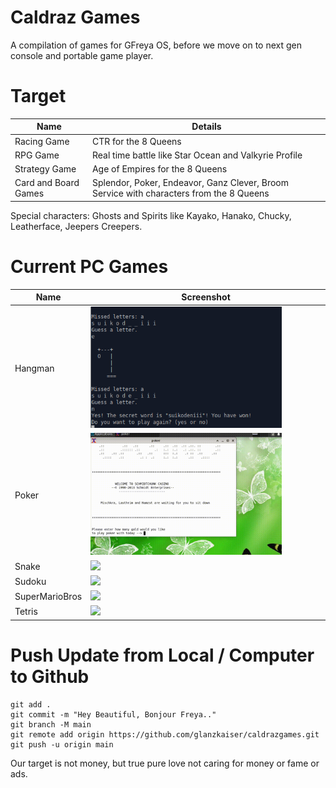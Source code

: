# Caldraz Games
A compilation of games for GFreya OS, before we move on to next gen console and portable game player. 

# Target
| Name | Details |
| -------------     | ------------- | 
| Racing Game            | CTR for the 8 Queens
| RPG Game               | Real time battle like Star Ocean and Valkyrie Profile
| Strategy Game          | Age of Empires for the 8 Queens
| Card and Board Games   | Splendor, Poker, Endeavor, Ganz Clever, Broom Service with characters from the 8 Queens 

Special characters: Ghosts and Spirits like Kayako, Hanako, Chucky, Leatherface, Jeepers Creepers.

# Current PC Games

| Name | Screenshot |
| -------------     | ------------- | 
| Hangman           | <img src="https://github.com/glanzkaiser/caldrazgames/blob/main/images/hangmanps2game.png" width="83%">
| Poker             | <img src="https://github.com/glanzkaiser/caldrazgames/blob/main/images/Poker.gif" width="83%">
| Snake             | <img src="https://github.com/glanzkaiser/caldrazgames/blob/main/images/leserpent.gif" width="83%">
| Sudoku            | <img src="https://github.com/glanzkaiser/caldrazgames/blob/main/images/sudoku.gif" width="83%">
| SuperMarioBros    | <img src="https://github.com/glanzkaiser/caldrazgames/blob/main/images/supermariobros.gif" width="83%">
| Tetris	    | <img src="https://github.com/glanzkaiser/caldrazgames/blob/main/images/tetris.gif" width="83%">


# Push Update from Local / Computer to Github

```
git add .
git commit -m "Hey Beautiful, Bonjour Freya.."
git branch -M main
git remote add origin https://github.com/glanzkaiser/caldrazgames.git
git push -u origin main
```

Our target is not money, but true pure love not caring for money or fame or ads.


